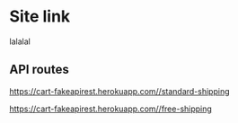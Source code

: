 # Site link

lalalal

## API routes
https://cart-fakeapirest.herokuapp.com//standard-shipping

https://cart-fakeapirest.herokuapp.com//free-shipping
